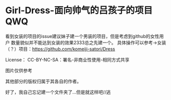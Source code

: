 # Girl-Dress-面向帅气的吕孩子的项目QWQ



看到女装的项目的issue建议妹子建一个男装的项目，但是考虑到github的女性用户 数量貌似并不能达到女装的效果2333总之先建一个。
具体操作可以参考->女装（？）项目：https://github.com/komeiji-satori/Dress



License：
CC-BY-NC-SA：署名-非商业性使用-相同方式共享

图片仅供参考

其他部分的版权归属于其各自的作者。

好了，我自己忘记建一个文件夹了...但是就这样吧//逃

